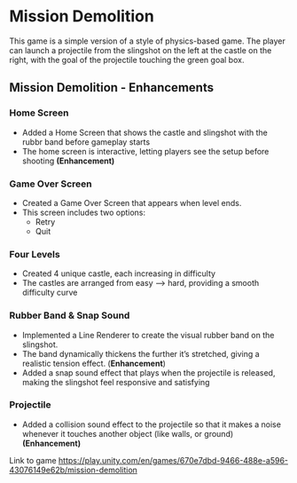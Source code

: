 # Mission Demolition

This game is a simple version of a style of physics-based game. The player can launch a projectile from the slingshot on the left at the castle on the right, with the goal of the projectile touching the green goal box.

## Mission Demolition - Enhancements 

### Home Screen 
- Added a Home Screen that shows the castle and slingshot with the rubbr band before gameplay starts
- The home screen is interactive, letting players see the setup before shooting **(Enhancement)**
### Game Over Screen
- Created a Game Over Screen that appears when level ends.
- This screen includes two options:
    - Retry 
    - Quit
### Four Levels
- Created 4 unique castle, each increasing in difficulty
- The castles are arranged from easy --> hard, providing a smooth difficulty curve

### Rubber Band & Snap Sound

- Implemented a Line Renderer to create the visual rubber band on the slingshot. 
- The band dynamically thickens the further it’s stretched, giving a realistic tension effect. (**Enhancement**)
- Added a snap sound effect that plays when the projectile is released, making the slingshot feel responsive and satisfying

### Projectile 
- Added a collision sound effect to the projectile so that it makes a noise whenever it touches another object (like walls, or ground) **(Enhancement)**

Link to game
https://play.unity.com/en/games/670e7dbd-9466-488e-a596-43076149e62b/mission-demolition

